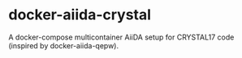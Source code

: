 # docker-aiida-crystal
A docker-compose multicontainer AiiDA setup for CRYSTAL17 code (inspired by docker-aiida-qepw).
